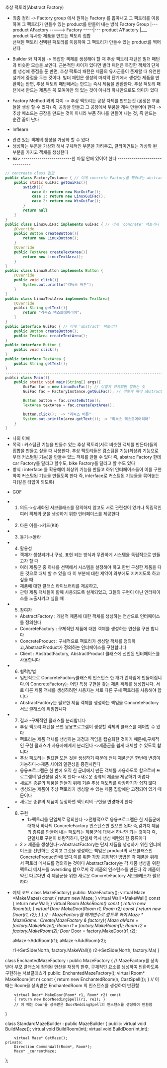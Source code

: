 추상 팩토리(Abstract Factory) 
* 최종 정리
-> Factory group 에서 원하는 Factory 를 뽑아내고 그 팩토리를 이용하여 그 팩토리가 만들수 있는 product를 만들어 내는 방식
    Factory Group                       |--- product
      AFactory     ----->  Factory -----|--- product
      A'Factory                         |___ product 
  유사한 제품을 만드는 펙토리 집합  
                          선택된 팩토리     선택된 팩토리를 이용하여 그 팩토리가 만들수 있는 product를 찍어낸다
- Builder 와 차이점
-> 복잡한 객체를 생성해야 할 때 추상 팩토리 패턴은 빌더 패턴과 비슷한 모습을 보인다.
   근본적인 차이가 있다면 빌더 패턴은 복잡한 객체의 단계별 생성에 중점을 둔 반면, 추상 팩토리 패턴은 제품의 유사군들이 존재할 때
   유연한 설계에 중점을 두는 것이다. 빌더 패턴은 생성의 마지막 단계에서 생성한 제품을 반환하는 반면, 추상 팩토리 패턴에서는 
   만드는 즉시 제품을 반환한다. 추상 팩토리 패턴에서 만드는 제품은 꼭 모여야만 의 있는 것이 아니라 하나만으로도 의미가 있다

- Factory Method 와의 차이
-> 추상 팩토리는 공장 자체를 만드는것 (공장은 부품들을 생성 할 수 있다)
   즉, 공장을 만들고 그 공장에서 부품을 계속 만들어야 한다
-> 추상 메소드는 공장을 만드는 것이 아니라 부품 하나를 만들어 내는 것, 즉 만드는 순간 끝이 난다


* Inflearn
- 관련 있는 객체의 생성을 가상화 할 수 있다
- 생성하는 부분을 가상화 해서 구체적인 부분을 가려주고, 클라이언트는 가상화 된 부분을 가지고 객체를 생성한다
- ex> 
-------------------------한 파일 안에 있어야 한다 -------------------------------
```java
// concreate class 집합
public class FactoryInstance { // 이게 concrete Factory를 찍어내는 abstract Factory를 만들어 내는 곳이다
    public static GuiFac getGuiFac(){
        swtich(){
            case 0: return new MacGuiFac();
            case 1: return new LinuxGuiFac();
            case 2: return new WinGuiFac();
        }
        return null
    }
}
public class LinuxGuiFac implements GuiFac { // 이게 'concrete' 팩토리다
    @Override
    public Button createButton(){
        return new LinuxButton();
    }
    @Override
    public TextArea createTextArea(){
        return new LinuxTextArea();
    }
}
public class LinuxButton implements Button {
    @Override
    public void click(){
        System.out.println("리눅스 버튼");
    }
}
public class LinuxTextArea implements TextArea{
    @Override
    publci String getText(){
        return "리눅스 텍스트에어리어";
    }
}
public interface GuiFac { // 이게 'abstract' 팩토리다
    public Button createButton();
    public TextArea createTextArea();
}
public interface Button {
    public void click();
}
public interface TextArea {
    public String getText();
}
------------------------------------------------------------------------
publci class Main(){
    public static void main(String[] args){
        GuiFac fac = new LinuxGuiFac(); // 이렇게 하게되면 망하는 것
        GuiFac fac = FactoryInstance.getGuiFac(); // 이렇게 해야 abstractFactory 리가 완성

        Button button = fac.createButton();
        TextArea textArea = fac.createTextArea();

        button.click();  -> "리눅스 버튼"
        System.out.println(area.getText()); -> "리눅스 텍스트에어리어"
    }
}
```
- 나의 이해 
- 목적 : 커스텀된 기능을 만들수 있는 추상 팩토리(서로 비슷한 객체를 만든다)들의 집합을 만들고 싶을 때 사용한다.
        추상 팩토리들은 컴스텀된 기능(최상위 기능으로 부터 커스텀된 기능)을 만들수 있느 객체를 만들 수 있다
        즉, abstrac Factory 한테 car Factory를 달라고 할수도, bike Factory를 달라고 할 수도 있다
- 방식 : interface 를 확용해여 최상위 기능을 만들고 하위 인터페이스들이 이를 구현하여 커스텀된 기능을 만들도록 한다 
        즉, interface로 커스텀된 기능들을 묶어놓는다(같은 타입이 되도록)


* GOF
- 1. 의도->상세화된 서브클래스를 정의하지 않고도 서로 관련성이 있거나 독립적인 여러 객체의 군을 생성하기 위한 인터페이스를 제공한다
- 2. 다른 이름->키드(Kit) 
- 3. 동기->몰라
- 4. 활용성
    - 객체가 생성되거나 구성, 표현 되는 방식과 무관하게 시스템을 독립적으로 만들고자 할 때
    - 여러 제품군 중 하나를 선택해서 시스템을 설정해야 하고 한번 구성한 제품을 다른 것으로 대체 할 수 있을 때
      이 부분에 대한 제약이 와부에도 지켜지도록 하고 싶을 때
    - 제품에 대한 클래스 라이브러리를 제공하고,
     - 관련 제품 객체들이 홤께 사용되도록 설계되었고, 그들의 구현이 아닌 인터페이스를 노출시키고 싶을 때
- 5. 참여자
    - AbstractFactory : 개념적 제품에 대한 객체를 생성하는 연산으로 인터페이스를 정의한다
    - ConcreteFactory : 구체적인 제품에 대한 객체를 생성하는 연산을 구현 합니다
    - ConcreteProduct : 구체적으로 팩토리가 생성할 객체를 정의하고,AbstractProduct가 정의하는 인터페이스를 구현합니다
    - Client : AbstractFactory, AbstractProduct 클래스에 선언된 인터페이스를 사용합니다
- 6. 협력방법
    - 일반적으로 ConcreteFactory클래스의 인스턴스 한 개가 런타임에 만들어집니다.이 ConcreteFactory는 어떤 특정 구현을 갖는 제품 객체를 생성합니다.
      서로 다른 제품 객체를 생성하려면 사용자는 서로 다른 구체 팩토리를 사용해야 합니다
    - AbstractFactory는 필요한 제품 객체를 생성하는 책임을 ConcreteFactory서브 클래스에 위임합니다
- 7. 결과
    -구체적인 클래스를 분리합니다
    - 추상 팩토리 패턴을 쓰면 응용프로그램이 생성할 객체의 클래스를 제어할 수 있다
    - 팩토리는 제품 객체를 생성하는 과정과 책임을 캡슐화한 것이기 때문에,구체적인 구현 클래스가 사용자에게서 분리된다
      ->제품군을 쉽게 대체할 수 있도록 합니다
    - 추상 팩토리는 필요한 모든 것을 생성하기 때문에 전체 제품군은 한번에 변경이 가능하다->제품 사이의 일관성을 증진시킨다
    - 응용프로그램은 한 번에 오직 한 군데에서 만든 객체를 사용하도록 함으로써 프로그램의 일관성을 갖도록 한다->새로운 종류의 제품을 제공하기 어렵다
    - 새로운 종류의 제품을 만들기 위해 기존 추상 팩토리를 확장하기가 쉽지 않다
    - 생성되는 제품이 추상 팩토리가 생성할 수 있는 제품 집합에만 고정되어 있기 때문이다
    - 새로운 종류의 제품이 등장하면 팩토리의 구현을 변경해야 한다
- 8. 구현
     - 1>팩토리를 단일체로 정의한다
        ->전형적으로 응용프로그램은 한 제품군에 대해서 하나의 ConcreteFactory 인스턴스만 있으면 된다
          즉,갖가지 제품의 종류를 만들어 내는 팩토리는 제품군에 대해서 하나면 되는 것이다
          즉, 단일체로 구현이 바람직하다, 단일체 역시 생성 패턴의 한 종류이다
    - 2 > 제품을 생성한다->AbstractFactory는 단지 제품을 생성하기 위한 인터페이스를 선언하는 것이고 그것을 생성하는
          책임은 product의 서브클래스인 ConcreteProduct안에 있다.이를 위한 가장 공통적인 방법은 각 제품을 위해서
          팩토리 메서드를 정의하는 것이다 AbstractFactory는 각 제품 생성을 위한 팩토리 메서드를 overriding 함으로써
          각 제품의 인스턴스를 만든다 각 제품이 약간 다르다면 각 제품군을 위한 새로운 ConcreteFactory 서브클래스가 필요하다

 - 예제 코드
class MazeFactory{
    public:
        MazeFactory();
        virtual Maze *MakeMaze() const
        { return new Maze; }
        virtual Wall *MakeWall() const
        { return new Wall; }
        virtual Room *MakeRoom() const
        { return new Room(n); }
        virtual Door *MakeDoor(Room *r1, Room *r2) const
        { return new Door(r1, r2); }
}
//  - MazeFactory를 매개변수로 받도록 하여 
Maze * MazeGame:: Create(MazeFactory & factory){
    Maze* aMaze = factory.MakeMaze();
    Room* r1 = factory.MakeRoom(1);
    Room* r2 = factory.MakeRoom(2);
    Door* Door = factory.MakeDoor(r1,r2);

    aMaze->AddRoom(r1);
    aMaze->AddRoom(r2);

    r1->SetSide(North, factory.MakeWall())
    r2->SetSide(North, factory.Ma)
}

class EnchantedMazeFactory : public MazeFactory {
    // MazeFactory를 상속받아 부모 클래스에 정의된 연산을 재정의 한후, 구체적인 요소를 생성하여 반환하도록 구현하는 서브클래스가
    public:
        EnchantedMazeFactory();
        virtual Room* MakeRoom(int n) const
        { return new EnchantedRoom(n, CastSpell()); }
        // 이때는 Room을 상속받은 EnchantedRoom 의 인스턴스를 생성하여 반환함

        virtual Door* MakeDoor(Room* r1, Room* r2) const
        { return new DoorNeedingSpell(r1, re1); }
        // 이 때는 Door를 상속받은 DoorNeddingSpell의 인스턴스를 생성하여 반환함
}

class StandardMazeBuilder : public MazeBuilder {
    public:
        virtual void BuildMaze();
        virtual void BuildRoom(int);
        virtual void BuildDoor(int,int);

        virtual Maze* GetMaze();
    private:
        Direction CommonWall(Room*, Room*);
        Maze* _currentMaze;
};